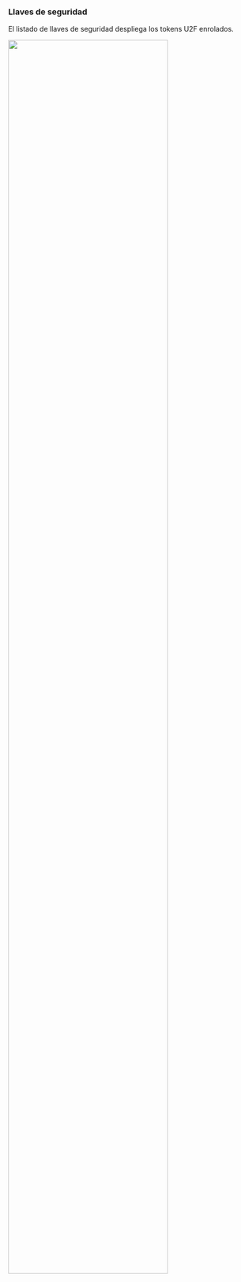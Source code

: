 ### Llaves de seguridad

El listado de llaves de seguridad despliega los tokens U2F enrolados.

<div class="thumbnail">
<img src="../img/screenshots/10 u2f keys.png"  style="display: block; width: 80%">
</div>